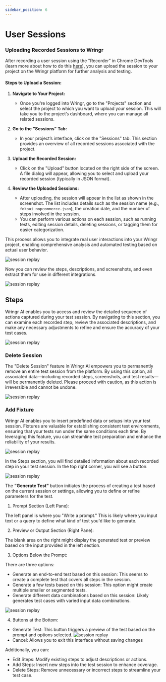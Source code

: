 ```yaml
---
sidebar_position: 6
---
```


# User Sessions

### Uploading Recorded Sessions to Wringr

After recording a user session using the "Recorder" in Chrome DevTools (learn more about how to do this [here](https://aichemydev.github.io/Wring_docs/docs/APPS/googlerecorder)), you can upload the session to your project on the Wringr platform for further analysis and testing.

#### Steps to Upload a Session:
1. **Navigate to Your Project:**
   - Once you're logged into Wringr, go to the "Projects" section and select the project to which you want to upload your session. This will take you to the project’s dashboard, where you can manage all related sessions.

2. **Go to the "Sessions" Tab:**
   - In your project’s interface, click on the "Sessions" tab. This section provides an overview of all recorded sessions associated with the project. 

3. **Upload the Recorded Session:**
   - Click on the "Upload" button located on the right side of the screen. A file dialog will appear, allowing you to select and upload your recorded session (typically in JSON format).

4. **Review the Uploaded Sessions:**
   - After uploading, the session will appear in the list as shown in the screenshot. The list includes details such as the session name (e.g., `fokoui nopcommerce.json`), the creation date, and the number of steps involved in the session.
   - You can perform various actions on each session, such as running tests, editing session details, deleting sessions, or tagging them for easier categorization.

This process allows you to integrate real user interactions into your Wringr project, enabling comprehensive analysis and automated testing based on actual user behavior.

 ![session replay](/img/replay2.png)

Now you can review the steps, descriptions, and screenshots, and even extract them for use in different integrations.

![session replay](/img/replay3.png)

<!-- ### Sauce Cucumber Run

The **Sauce Cucumber Run** feature allows you to execute your Cucumber tests on the Sauce Labs platform directly from the Wringr interface. This seamless integration simplifies your testing process by enabling you to run and manage your Cucumber test scenarios in a cloud-based environment with ease.

#### Steps to Use Sauce Cucumber Run:
1. **Run Name:**  
   - Enter a unique name for your test run in the "Run name" field. This helps in organizing and identifying different test executions.

2. **Select Account:**  
   - From the "Account Sauce labs" dropdown, select the Sauce Labs account you want to use for this test run. This ensures that the tests are executed under the correct account with the appropriate settings.

3. **Initiate the Test Run:**  
   - Once you've entered the necessary information, click the "Run" button to start the test execution on Sauce Labs.

This feature integrates the powerful capabilities of Sauce Labs with Wringr, providing a streamlined solution for running and managing Cucumber tests in a scalable and efficient manner.

![session replay](/img/replay4.png) -->

## Steps

Wringr AI enables you to access and review the detailed sequence of actions captured during your test session. By navigating to this section, you can examine each recorded step, review the associated descriptions, and make any necessary adjustments to refine and ensure the accuracy of your test cases.

![session replay](/img/replay5.png)

### Delete Session

The "Delete Session" feature in Wringr AI empowers you to permanently remove an entire test session from the platform. By using this option, all associated data—including recorded steps, screenshots, and test results—will be permanently deleted. Please proceed with caution, as this action is irreversible and cannot be undone.

![session replay](/img/replay6.png)

### Add Fixture

Wringr AI enables you to insert predefined data or setups into your test session. Fixtures are valuable for establishing consistent test environments, ensuring that your tests run under the same conditions each time. By leveraging this feature, you can streamline test preparation and enhance the reliability of your results.

 ![session replay](/img/replay7.png)

In the Steps section, you will find detailed information about each recorded step in your test session. In the top right corner, you will see a button:

 ![session replay](/img/replay8.png)

 The **"Generate Test"** button initiates the process of creating a test based on the current session or settings, allowing you to define or refine parameters for the test.

<!-- 1. Update Screenshots: This button allows you to refresh or replace the screenshots associated with each step, ensuring they accurately reflect the current state of the UI.

2. Download: This button allows you to convert the current test session into different formats, such as Wringr files, SenseTalk scripts, or Cucumber scenarios, making it easy to integrate with other testing frameworks and tools.

 ![session replay](/img/replay9.png) -->

1. Prompt Section (Left Pane):

The left panel is where you "Write a prompt." This is likely where you input text or a query to define what kind of test you'd like to generate.

2. Preview or Output Section (Right Pane):

The blank area on the right might display the generated test or preview based on the input provided in the left section.

3. Options Below the Prompt:

There are three options:
- Generate an end-to-end test based on this session: This seems to create a complete test that covers all steps in the session.
- Generate a few tests based on this session: This option might create multiple smaller or segmented tests.
- Generate different data combinations based on this session: Likely generates test cases with varied input data combinations.

 ![session replay](/img/replay10.png)

4. Buttons at the Bottom:

- Generate Test: This button triggers a preview of the test based on the prompt and options selected.
 ![session replay](/img/replay9.png)
- Cancel: Allows you to exit this interface without saving changes

Additionally, you can:

- Edit Steps: Modify existing steps to adjust descriptions or actions.
- Add Steps: Insert new steps into the test session to enhance coverage.
- Delete Steps: Remove unnecessary or incorrect steps to streamline your test case.
